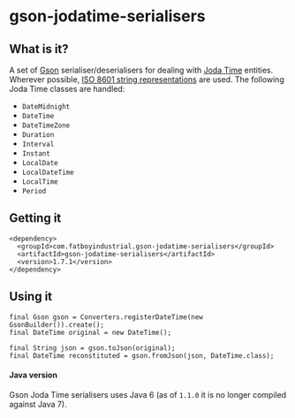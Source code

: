 # gson-jodatime-serialisers

## What is it?

A set of [Gson](http://code.google.com/p/google-gson/) serialiser/deserialisers for dealing with 
[Joda Time](http://www.joda.org/joda-time/) entities.  Wherever possible, [ISO 8601 string representations](http://en.wikipedia.org/wiki/ISO_8601) are used.  The following Joda Time classes are handled:

* `DateMidnight`
* `DateTime`
* `DateTimeZone`
* `Duration`
* `Interval`
* `Instant`
* `LocalDate`
* `LocalDateTime`
* `LocalTime`
* `Period`

## Getting it

````
<dependency>
  <groupId>com.fatboyindustrial.gson-jodatime-serialisers</groupId>
  <artifactId>gson-jodatime-serialisers</artifactId>
  <version>1.7.1</version>
</dependency>
````

## Using it

````
final Gson gson = Converters.registerDateTime(new GsonBuilder()).create();
final DateTime original = new DateTime();

final String json = gson.toJson(original);
final DateTime reconstituted = gson.fromJson(json, DateTime.class);
````

#### Java version

Gson Joda Time serialisers uses Java 6 (as of `1.1.0` it is no longer compiled against Java 7).
